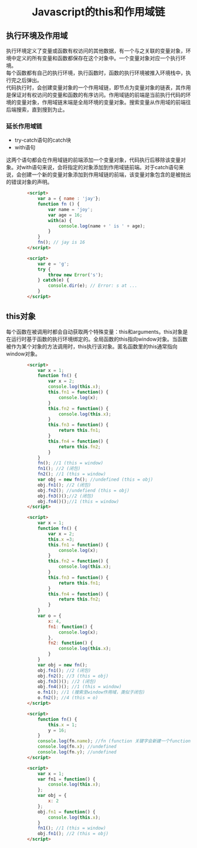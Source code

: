 <h1 align="center"> Javascript的this和作用域链</h1>

执行环境及作用域
-

执行环境定义了变量或函数有权访问的其他数据，有一个与之关联的变量对象，环境中定义的所有变量和函数都保存在这个对象中。一个变量对象对应一个执行环境。  
每个函数都有自己的执行环境，执行函数时，函数的执行环境被推入环境栈中，执行完之后弹出。  
代码执行时，会创建变量对象的一个作用域链，即节点为变量对象的链表，其作用是保证对有权访问的变量和函数的有序访问。作用域链的前端是当前执行代码的环境的变量对象，作用域链末端是全局环境的变量对象。搜索变量从作用域的前端往后端搜索，直到搜到为止。

### 延长作用域链

- try-catch语句的catch块
- with语句

这两个语句都会在作用域链的前端添加一个变量对象，代码执行后移除该变量对象。对with语句来说，会将指定的对象添加到作用域链前端。对于catch语句来说，会创建一个新的变量对象添加到作用域链的前端，该变量对象包含的是被抛出的错误对象的声明。

```html
		<script>
			var a = { name : 'jay'};
			function fn () {
				var name = 'joy';
				var age = 16;
				with(a) {
					console.log(name + ' is ' + age);
				}
			}
			fn(); // jay is 16
		</script>
```

```html
		<script>
			var e = 'g';
			try {
				throw new Error('s');
			} catch(e) {
				console.dir(e); // Error: s at ...
			}
		</script>
```

this对象
-

每个函数在被调用时都会自动获取两个特殊变量：this和arguments。this对象是在运行时基于函数的执行环境绑定的。全局函数的this指向window对象。当函数被作为某个对象的方法调用时，this执行该对象。匿名函数里的this通常指向window对象。

```html
		<script>
			var x = 1;
			function fn() {
				var x = 2;
				console.log(this.x);
				this.fn1 = function() {
					console.log(x);
				}
				this.fn2 = function() {
					console.log(this.x);
				}
				this.fn3 = function() {
					return this.fn1;
				}
				this.fn4 = function() {
					return this.fn2;
				}
			}
			fn(); //1 (this = window)
			fn1(); //2 (闭包)
			fn2(); //1 (this = window)
			var obj = new fn(); //undefined (this = obj)
			obj.fn1(); //2 (闭包)
			obj.fn2(); //undefiend (this = obj)
			obj.fn3()();//2 (闭包)
			obj.fn4()();//1 (this = window)
		</script>
```

```html
		<script>
			var x = 1;
			function fn() {
				var x = 2;
				this.x =3;
				this.fn1 = function() {
					console.log(x);
				}
				this.fn2 = function() {
					console.log(this.x);
				}
				this.fn3 = function() {
					return this.fn1;
				}
				this.fn4 = function() {
					return this.fn2;
				}
			}
			var o = {
				x: 4,
				fn1: function() {
					console.log(x);
				},
				fn2: function() {
					console.log(this.x);
				}
			}
			var obj = new fn(); 
			obj.fn1(); //2 (闭包)
			obj.fn2(); //3 (this = obj)
			obj.fn3()(); //2 (闭包)
			obj.fn4()(); //1 (this = window)
			o.fn1(); //1 (搜索至window作用域，类似于闭包)
			o.fn2(); //4 (this = o)
		</script>
```

```html
		<script>
			function fn() {
				this.x = 1;
				y = 16;
			}
			console.log(fn.name); //fn (function 关键字会新建一个function对象，名字为fn)
			console.log(fn.x); //undefined
			console.log(fn.y); //undefined
		</script>
```

```html
		<script>
			var x = 1;
			var fn1 = function() {
				console.log(this.x);
			};
			var obj = {
				x: 2
			};
			obj.fn1 = function() {
				console.log(this.x);
			}
			fn1(); //1 (this = window)
			obj.fn1(); //2 (this = obj)
		</script>
```
